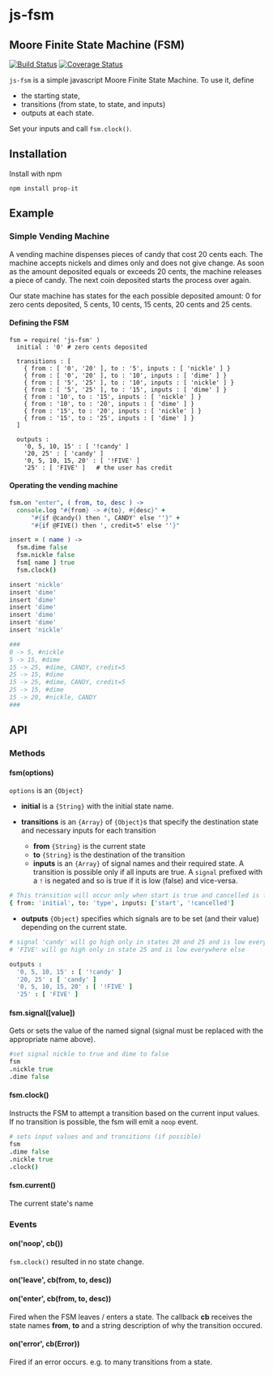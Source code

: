 # js-fsm
## Moore Finite State Machine (FSM)
[![Build Status](https://travis-ci.org/venkatperi/js-fsm.svg?branch=master)](https://travis-ci.org/venkatperi/js-fsm)
[![Coverage Status](https://coveralls.io/repos/github/venkatperi/js-fsm/badge.svg?branch=master)](https://coveralls.io/github/venkatperi/js-fsm?branch=master)

`js-fsm` is a simple javascript Moore Finite State Machine. To use it, define
* the starting state,
* transitions (from state, to state, and inputs)
* outputs at each state.

Set your inputs and call `fsm.clock()`.

## Installation

Install with npm

```shell
npm install prop-it
```

## Example
### Simple Vending Machine

A vending machine dispenses pieces of candy that cost 20 cents each. The machine accepts nickels and dimes only and does not give change. As soon as the amount deposited equals or exceeds 20 cents, the machine releases a piece of candy. The next coin deposited starts the process over again.


Our state machine has states for the each possible deposited amount: 0 for zero cents deposited, 5 cents, 10 cents, 15 cents, 20 cents and 25 cents.


#### Defining the FSM
```
fsm = require( 'js-fsm' )
  initial : '0'	# zero cents deposited

  transitions : [
    { from : [ '0', '20' ], to : '5', inputs : [ 'nickle' ] }
    { from : [ '0', '20' ], to : '10', inputs : [ 'dime' ] }
    { from : [ '5', '25' ], to : '10', inputs : [ 'nickle' ] }
    { from : [ '5', '25' ], to : '15', inputs : [ 'dime' ] }
    { from : '10', to : '15', inputs : [ 'nickle' ] }
    { from : '10', to : '20', inputs : [ 'dime' ] }
    { from : '15', to : '20', inputs : [ 'nickle' ] }
    { from : '15', to : '25', inputs : [ 'dime' ] }
  ]
  
  outputs :
    '0, 5, 10, 15' : [ '!candy' ]
    '20, 25' : [ 'candy' ]
    '0, 5, 10, 15, 20' : [ '!FIVE' ]
    '25' : [ 'FIVE' ]	# the user has credit
```

#### Operating the vending machine

```coffeescript
fsm.on "enter", ( from, to, desc ) ->
  console.log "#{from} -> #{to}, #{desc}" +
      "#{if @candy() then ', CANDY' else ''}" +
      "#{if @FIVE() then ', credit=5' else ''}"

insert = ( name ) ->
  fsm.dime false
  fsm.nickle false
  fsm[ name ] true
  fsm.clock()

insert 'nickle'
insert 'dime'
insert 'dime'
insert 'dime'
insert 'dime'
insert 'dime'
insert 'nickle'

###
0 -> 5, #nickle
5 -> 15, #dime
15 -> 25, #dime, CANDY, credit=5
25 -> 15, #dime
15 -> 25, #dime, CANDY, credit=5
25 -> 15, #dime
15 -> 20, #nickle, CANDY
###
```

## API

### Methods

#### fsm(options)

`options` is an `{Object}`

* **initial** is a `{String}` with the initial state name.

* **transitions** is an `{Array}` of `{Object}`s that specify the destination state and necessary inputs for each transition

  * **from** `{String}` is the current state
  * **to** `{String}` is the destination of the transition
  * **inputs** is an `{Array}` of signal names and their required state. A transition is possible only if all inputs are true. A `signal` prefixed with a `!` is negated and so is true if it is low (false) and vice-versa.
```coffeescript
# This transition will occur only when start is true and cancelled is false
{ from: 'initial', to: 'type', inputs: ['start', '!cancelled']
```

* **outputs** `{Object}` specifies which signals  are to be set (and their value) depending on the current state.

```coffeescript
# signal 'candy' will go high only in states 20 and 25 and is low everywhere else
# 'FIVE' will go high only in state 25 and is low everywhere else

outputs :
  '0, 5, 10, 15' : [ '!candy' ]
  '20, 25' : [ 'candy' ]
  '0, 5, 10, 15, 20' : [ '!FIVE' ]
  '25' : [ 'FIVE' ]
```

#### fsm.signal([value])

Gets or sets the value of the named signal (signal must be replaced with the appropriate name above).

```coffeescript
#set signal nickle to true and dime to false
fsm
.nickle true
.dime false
```

#### fsm.clock()

Instructs the FSM to attempt a transition based on the current input values. If no transition is possible, the fsm will emit a `noop` event. 

```coffeescript
# sets input values and and transitions (if possible)
fsm
.dime false
.nickle true
.clock()
```

#### fsm.current()
The current state's name

### Events 

#### on('noop', cb())

`fsm.clock()` resulted in no state change.

#### on('leave', cb(from, to, desc))

#### on('enter', cb(from, to, desc))

Fired when the FSM leaves / enters a state. The callback **cb** receives the state names **from**, **to** and a string description of why the transition occured.

#### on('error', cb(Error))
Fired if an error occurs. e.g. to many transitions from a state.
